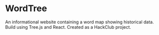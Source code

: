 # WordTree
An informational website containing a word map showing historical data. Build using Tree.js and React. Created as a HackClub project.
